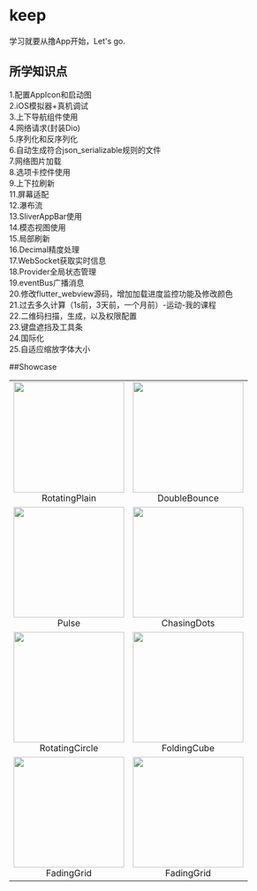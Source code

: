# keep

学习就要从撸App开始，Let's go.

## 所学知识点
1.配置AppIcon和启动图  
2.iOS模拟器+真机调试  
3.上下导航组件使用  
4.网络请求(封装Dio)  
5.序列化和反序列化  
6.自动生成符合json_serializable规则的文件  
7.网络图片加载  
8.选项卡控件使用  
9.上下拉刷新  
11.屏幕适配  
12.瀑布流  
13.SliverAppBar使用  
14.模态视图使用  
15.局部刷新  
16.Decimal精度处理  
17.WebSocket获取实时信息  
18.Provider全局状态管理  
19.eventBus广播消息  
20.修改flutter_webview源码，增加加载进度监控功能及修改颜色  
21.过去多久计算（1s前，3天前，一个月前）-运动-我的课程  
22.二维码扫描，生成，以及权限配置  
23.键盘遮挡及工具条  
24.国际化  
25.自适应缩放字体大小  
  
##Showcase  
<table>
  <tr>
    <td align="center">
      <img src="https://github.com/smallsevenk/Keep/blob/master/screenShot/community1.jpg" width="200px">
      <br />
      RotatingPlain
    </td>
    <td align="center">
      <img src="https://github.com/smallsevenk/Keep/blob/master/screenShot/community2.jpg" width="200px">
      <br />
      DoubleBounce
    </td>
 
  </tr>
  <tr>
    <td align="center">
      <img src="https://github.com/smallsevenk/Keep/blob/master/screenShot/explore1.jpg" width="200px">
      <br />
      Pulse
    </td>
    <td align="center">
      <img src="https://github.com/smallsevenk/Keep/blob/master/screenShot/explore2.jpg" width="200px">
      <br />
      ChasingDots
    </td>
  
  </tr>
  <tr>
    <td align="center">
      <img src="https://github.com/smallsevenk/Keep/blob/master/screenShot/sport1.jpg" width="200px">
      <br />
      RotatingCircle
    </td>
    <td align="center">
      <img src="https://github.com/smallsevenk/Keep/blob/master/screenShot/sport2.jpg" width="200px">
      <br />
      FoldingCube
    </td>
   
  </tr>
  <tr>
    <td align="center">
      <img src="https://github.com/smallsevenk/Keep/blob/master/screenShot/plan.jpg" width="200px">
      <br />
      FadingGrid
    </td>
    <td align="center">
      <img src="https://github.com/smallsevenk/Keep/blob/master/screenShot/me.jpg" width="200px">
      <br />
      FadingGrid
    </td>
  </tr>
</table>


